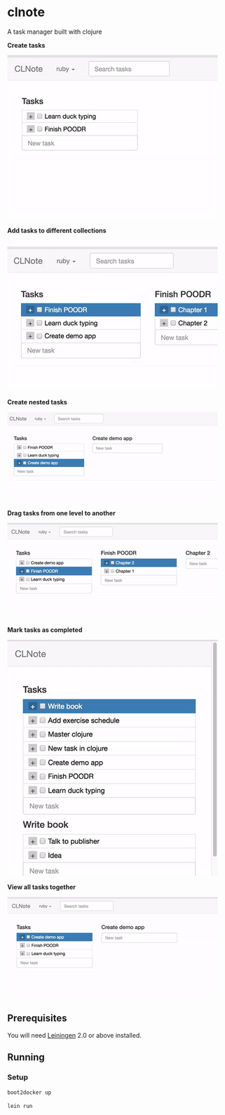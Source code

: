 # clnote
A task manager built with clojure

**Create tasks**

![](assets/images/clnote_create.gif)

**Add tasks to different collections**

![](assets/images/clnote_clojure.gif)

**Create nested tasks**

![](assets/images/clnote_nest.gif)

**Drag tasks from one level to another**

![](assets/images/clnote_drag.gif)

**Mark tasks as completed**

![](assets/images/clnote_done.gif)

**View all tasks together**

![](assets/images/clnote_all.gif)

## Prerequisites

You will need [Leiningen][1] 2.0 or above installed.

[1]: https://github.com/technomancy/leiningen

## Running
### Setup
```sh
boot2docker up
```

```sh
lein run
```

